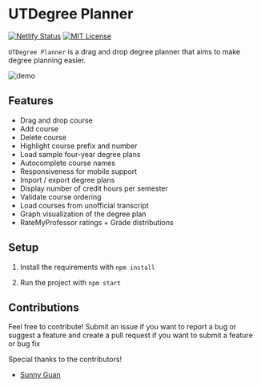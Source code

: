 

# UTDegree Planner
[![Netlify Status](https://api.netlify.com/api/v1/badges/fc0260e2-01ec-44fe-b75f-baec10d3f22d/deploy-status)](https://app.netlify.com/sites/utdegreeplanner/deploys) [![MIT License](https://img.shields.io/dub/l/vibe-d.svg)](https://github.com/nitinankad/utdegree-planner/blob/master/LICENSE)

```UTDegree Planner``` is a drag and drop degree planner that aims to make degree planning easier.

![demo](https://user-images.githubusercontent.com/46038298/71609985-a728c100-2b52-11ea-90c9-3cb18ced9541.gif)

## Features
- Drag and drop course
- Add course
- Delete course
- Highlight course prefix and number
- Load sample four-year degree plans
- Autocomplete course names
- Responsiveness for mobile support
- Import / export degree plans
- Display number of credit hours per semester
- Validate course ordering
- Load courses from unofficial transcript
- Graph visualization of the degree plan
- RateMyProfessor ratings + Grade distributions

## Setup
1. Install the requirements with ```npm install```

2. Run the project with ```npm start```

## Contributions
Feel free to contribute! Submit an issue if you want to report a bug or suggest a feature and create a pull request if you want to submit a feature or bug fix

Special thanks to the contributors!
- [Sunny Guan](https://github.com/sunnyguan)
